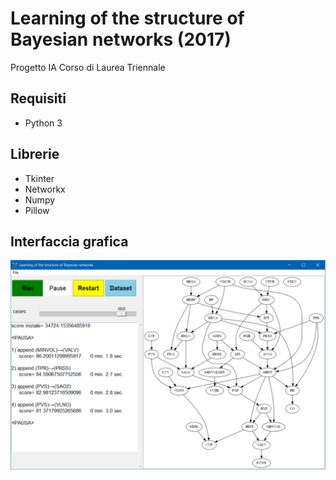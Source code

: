 # Learning of the structure of Bayesian networks (2017)
Progetto IA Corso di Laurea Triennale

## Requisiti

- Python 3

## Librerie

- Tkinter
- Networkx
- Numpy
- Pillow

## Interfaccia grafica

![Screenshot](./gui.png)
